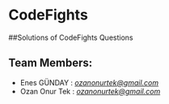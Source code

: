 # CodeFights

##Solutions of CodeFights Questions

## Team Members:
- Enes GÜNDAY   : *ozanonurtek@gmail.com*
- Ozan Onur Tek : *ozanonurtek@gmail.com*


